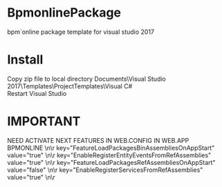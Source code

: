 # BpmonlinePackage
bpm`online package template for visual studio 2017

# Install
Copy zip file to local directory Documents\Visual Studio 2017\Templates\ProjectTemplates\Visual C#\
Restart Visual Studio

# IMPORTANT
NEED ACTIVATE NEXT FEATURES IN WEB.CONFIG IN WEB.APP BPMONLINE \n\r
key="FeatureLoadPackagesBinAssembliesOnAppStart" value="true" \n\r
key="EnableRegisterEntityEventsFromRefAssemblies" value="true" \n\r
key="FeatureLoadPackagesRefAssembliesOnAppStart" value="false" \n\r
key="EnableRegisterServicesFromRefAssemblies" value="true" \n\r
